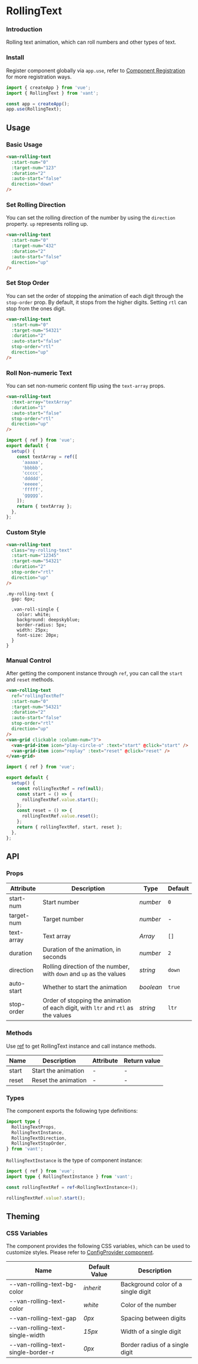 # RollingText

### Introduction

Rolling text animation, which can roll numbers and other types of text.

### Install

Register component globally via `app.use`, refer to [Component Registration](#/en-US/advanced-usage#zu-jian-zhu-ce) for more registration ways.

```js
import { createApp } from 'vue';
import { RollingText } from 'vant';

const app = createApp();
app.use(RollingText);
```

## Usage

### Basic Usage

```html
<van-rolling-text
  :start-num="0"
  :target-num="123"
  :duration="2"
  :auto-start="false"
  direction="down"
/>
```

### Set Rolling Direction

You can set the rolling direction of the number by using the `direction` property. `up` represents rolling up.

```html
<van-rolling-text
  :start-num="0"
  :target-num="432"
  :duration="2"
  :auto-start="false"
  direction="up"
/>
```

### Set Stop Order

You can set the order of stopping the animation of each digit through the `stop-order` prop. By default, it stops from the higher digits. Setting `rtl` can stop from the ones digit.

```html
<van-rolling-text
  :start-num="0"
  :target-num="54321"
  :duration="2"
  :auto-start="false"
  stop-order="rtl"
  direction="up"
/>
```

### Roll Non-numeric Text

You can set non-numeric content flip using the `text-array` props.

```html
<van-rolling-text
  :text-array="textArray"
  :duration="1"
  :auto-start="false"
  stop-order="rtl"
  direction="up"
/>
```

```js
import { ref } from 'vue';
export default {
  setup() {
    const textArray = ref([
      'aaaaa',
      'bbbbb',
      'ccccc',
      'ddddd',
      'eeeee',
      'fffff',
      'ggggg',
    ]);
    return { textArray };
  },
};
```

### Custom Style

```html
<van-rolling-text
  class="my-rolling-text"
  :start-num="12345"
  :target-num="54321"
  :duration="2"
  stop-order="rtl"
  direction="up"
/>
```

```less
.my-rolling-text {
  gap: 6px;

  .van-roll-single {
    color: white;
    background: deepskyblue;
    border-radius: 5px;
    width: 25px;
    font-size: 20px;
  }
}
```

### Manual Control

After getting the component instance through `ref`, you can call the `start` and `reset` methods.

```html
<van-rolling-text
  ref="rollingTextRef"
  :start-num="0"
  :target-num="54321"
  :duration="2"
  :auto-start="false"
  stop-order="rtl"
  direction="up"
/>
<van-grid clickable :column-num="3">
  <van-grid-item icon="play-circle-o" :text="start" @click="start" />
  <van-grid-item icon="replay" :text="reset" @click="reset" />
</van-grid>
```

```js
import { ref } from 'vue';

export default {
  setup() {
    const rollingTextRef = ref(null);
    const start = () => {
      rollingTextRef.value.start();
    };
    const reset = () => {
      rollingTextRef.value.reset();
    };
    return { rollingTextRef, start, reset };
  },
};
```

## API

### Props

| Attribute | Description | Type | Default |
| --- | --- | --- | --- |
| start-num | Start number | _number_ | `0` |
| target-num | Target number | _number_ | - |
| text-array | Text array | _Array_ | `[]` |
| duration | Duration of the animation, in seconds | _number_ | `2` |
| direction | Rolling direction of the number, with `down` and `up` as the values | _string_ | `down` |
| auto-start | Whether to start the animation | _boolean_ | `true` |
| stop-order | Order of stopping the animation of each digit, with `ltr` and `rtl` as the values | _string_ | `ltr` |

### Methods

Use [ref](https://v3.vuejs.org/guide/component-template-refs.html) to get RollingText instance and call instance methods.

| Name  | Description         | Attribute | Return value |
| ----- | ------------------- | --------- | ------------ |
| start | Start the animation | -         | -            |
| reset | Reset the animation | -         | -            |

### Types

The component exports the following type definitions:

```ts
import type {
  RollingTextProps,
  RollingTextInstance,
  RollingTextDirection,
  RollingTextStopOrder,
} from 'vant';
```

`RollingTextInstance` is the type of component instance:

```ts
import { ref } from 'vue';
import type { RollingTextInstance } from 'vant';

const rollingTextRef = ref<RollingTextInstance>();

rollingTextRef.value?.start();
```

## Theming

### CSS Variables

The component provides the following CSS variables, which can be used to customize styles. Please refer to [ConfigProvider component](#/en-US/config-provider).

| Name | Default Value | Description |
| --- | --- | --- |
| --van-rolling-text-bg-color | _inherit_ | Background color of a single digit |
| --van-rolling-text-color | _white_ | Color of the number |
| --van-rolling-text-gap | _0px_ | Spacing between digits |
| --van-rolling-text-single-width | _15px_ | Width of a single digit |
| --van-rolling-text-single-border-r | _0px_ | Border radius of a single digit |
